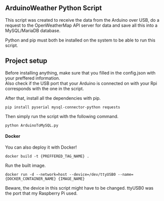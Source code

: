 ## ArduinoWeather Python Script
This script was created to receive the data from the Arduino over USB, do a request to the OpenWeatherMap API server for data and save all this into a MySQL/MariaDB database.  
  
Python and pip must both be installed on the system to be able to run this script.
  
## Project setup
Before installing anything, make sure that you filled in the config.json with your preffered information.  
Also check if the USB port that your Arduino is connected on with your Rpi corresponds with the one in the script.

After that, install all the dependencies with pip.
```
pip install pyserial mysql-connector-python requests
```

Then simply run the script with the following command.
```
python ArduinoToMySQL.py
```

#### Docker 
You can also deploy it with Docker!
```
docker build -t {PREFFERED_TAG_NAME} . 
```

Run the built image.
```
docker run -d --network=host --device=/dev/ttyUSB0 --name={DOCKER_CONTAINER_NAME} {IMAGE_NAME}
```

Beware, the device in this script might have to be changed. ttyUSB0 was the port that my Raspberry Pi used.
